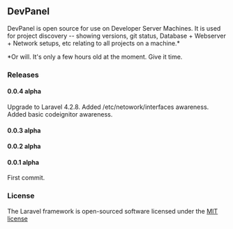 ## DevPanel

DevPanel is open source for use on Developer Server Machines. It is used for project discovery -- showing versions, git status, Database + Webserver + Network setups, etc relating to all projects on a machine.*

*Or will. It's only a few hours old at the moment. Give it time.

### Releases


#### 0.0.4 alpha
Upgrade to Laravel 4.2.8. Added /etc/netowork/interfaces awareness. Added basic codeignitor awareness.

#### 0.0.3 alpha

#### 0.0.2 alpha

#### 0.0.1 alpha
First commit.

### License

The Laravel framework is open-sourced software licensed under the [MIT license](http://opensource.org/licenses/MIT)
